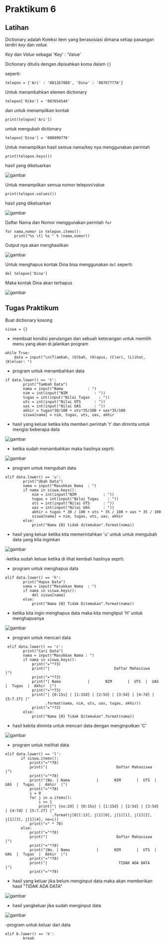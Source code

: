  # Praktikum 6

## Latihan 

Dictionary adalah Koleksi item yang berasosiasi dimana setiap pasangan terdiri _key_ dan _value_.

_Key_ dan _Value_ sebagai 'Key' : 'Value'

Dictionary ditulis dengan dipisahkan koma dalam ```{}```

seperti:

```
telepon = {'Ari' : '081267888', 'Dina' : '087677776'}
```

Untuk menambahkan elemen dictionary 

```
telepon['Riko'] = '087654544'
```

dan untuk menampilkan kontak 
```
print(telepon['Ari'])
```

untuk mengubah dictionary

```
telepon['Dina'] = '088999776'
```
Untuk menampilkan hasil semua nama/key nya menggunakan perintah

```
print(telepon.keys())
```

hasil yang dikeluarkan

![gambar](gambar/a.png)

Untuk menampilkan semua nomor telepon/value

```
print(telepon.values())
```

hasil yang dikeluarkan

![gambar](gambar/a1.png)

Daftar Nama dan Nomor menggunakan perintah ```for```

```
for nama,nomor in telepon.items():
    print("%s \t| %s " % (nama,nomor))
```

Output nya akan menghasilkan

![gambar](gambar/a2.png)

Untuk menghapus kontak Dina bisa menggunakan ```del``` 
seperti:

``` 
del telepon['Dina']
```

Maka kontak Dina akan terhapus

![gambar](gambar/a3.png)

## Tugas Praktikum

Buat dictionary kosong
```
siswa = {}
```

- membuat kondisi perulangan dan sebuah keterangan untuk memilih menu yang akan di jalankan program

```
while True:
    data = input("\n(T)ambah, (U)bah, (H)apus, (C)ari, (L)ihat, (K)eluar: ")
```

- program untuk menambahkan data
```
if data.lower() == 't':
        print("Tambah Data")
        nama = input("Nama           : ")
        nim = int(input("NIM            : "))
        tugas = int(input("Nilai Tugas    : "))
        uts = int(input("Nilai UTS      : "))
        uas = int(input("Nilai UAS      : "))
        akhir = tugas*30/100 + uts*35/100 + uas*35/100
        siswa[nama] = nim, tugas, uts, uas, akhir
```

- hasil yang keluar ketika kita memberi perintah 't' dan diminta untuk mengisi beberapa data

![gambar](gambar/a4.png)

- ketika sudah menambahkan maka hasilnya seprti:

![gambar](gambar/a5.png)

- program untuk mengubah data
```
elif data.lower() == 'u':
        print("Ubah Data")
        nama = input("Masukkan Nama  : ")
        if nama in siswa.keys():
            nim = int(input("NIM            : "))
            tugas = int(input("Nilai Tugas    : "))
            uts = int(input("Nilai UTS      : "))
            uas = int(input("Nilai UAS      : "))
            akhir = tugas * 30 / 100 + uts * 35 / 100 + uas * 35 / 100
            siswa[nama] = nim, tugas, uts, uas, akhir
        else:
            print("Nama {0} tidak ditemukan".format(nama))
```

- hasil yang keluar ketika kita memerintahkan 'u' untuk untuk mengubah data yang kita inginkan

![gambar](gambar/a6.png)

 -ketika sudah keluar ketika di lihat kembali hasilnya seprti:
 

- program untuk menghapus data
```
elif data.lower() == 'h':
        print("Hapus Data")
        nama = input("Masukkan Nama  : ")
        if nama in siswa.keys():
            del siswa[nama]
        else:
            print("Nama {0} Tidak Ditemukan".format(nama))
```

- ketika kita ingin menghapus data maka kita mengitput 'H' untuk menghapusnya

![gambar](gambar/a7.png)

- program untuk mencari data
```
 elif data.lower() == 'c':
        print("Cari Data")
        nama = input("Masukkan Nama : ")
        if nama in siswa.keys():
            print("="*73)
            print("|                             Daftar Mahasiswa                          |")
            print("="*73)
            print("| Nama            |       NIM       |  UTS  |  UAS  |  Tugas  |  Akhir  |")
            print("="*73)
            print("| {0:15s} | {1:15d} | {2:5d} | {3:5d} | {4:7d} | {5:7.2f} |"
                  .format(nama, nim, uts, uas, tugas, akhir))
            print("="*73)
        else:
            print("Nama {0} Tidak Ditemukan".format(nama))
 ```
 
 - hasil kekita diminta untuk mencari data dengan menginputkan 'C'
 
 ![gambar](gambar/a8.png)
 
 - program untuk melihat data
 ```
 elif data.lower() == 'l':
        if siswa.items():
            print("="*78)
            print("|                               Daftar Mahasiswa                             |")
            print("="*78)
            print("|No. | Nama            |       NIM       |  UTS  |  UAS  |  Tugas  |  Akhir  |")
            print("="*78)
            i = 0
            for j in a.items():
                i += 1
                print("| {no:2d} | {0:15s} | {1:15d} | {2:5d} | {3:5d} | {4:7d} | {5:7.2f} |"
                      .format(j[0][:13], j[1][0], j[1][1], j[1][2], j[1][3], j[1][4], no=i))
            print("=" * 78)
        else:
            print("="*78)
            print("|                               Daftar Mahasiswa                             |")
            print("="*78)
            print("|No. | Nama            |       NIM       |  UTS  |  UAS  |  Tugas  |  Akhir  |")
            print("="*78)
            print("|                                TIDAK ADA DATA                              |")
            print("="*78)
```

- hasil yang keluar jika belum menginput data maka akan memberikan hasil "TIDAK ADA DATA"

![gambar](gambar/a9.png)

- hasil yangkeluar jika sudah menginput data

![gambar](gambar/a10.png)

-program untuk keluar dari data
```
elif b.lower() == 'k':
        break
```
